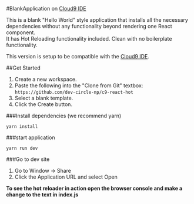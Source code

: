#BlankApplication on [Cloud9 IDE](https://c9.io/)

This is a blank "Hello World" style application that installs all the necessary dependencies without any functionality beyond rendering one React component.  
It has Hot Reloading functionality included.  Clean with no boilerplate functionality.

This version is setup to be compatible with the [Cloud9 IDE](https://c9.io/).

##Get Started
1. Create a new workspace.
2. Paste the following into the "Clone from Git" textbox: `https://github.com/dev-circle-np/c9-react-hot`
3. Select a blank template.
4. Click the Create button.

###Install dependencies (we recommend yarn)

`yarn install` 

###start application

`yarn run dev`

###Go to dev site
1. Go to Window -> Share
2. Click the Application URL and select Open

**To see the hot reloader in action open the browser console and make a change to the text in index.js**
